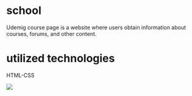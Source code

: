 # school
Udemig course page is a website where users obtain information about courses, forums, and other content.

# utilized technologies
HTML-CSS


<img src="/img/ilk.gif" />
